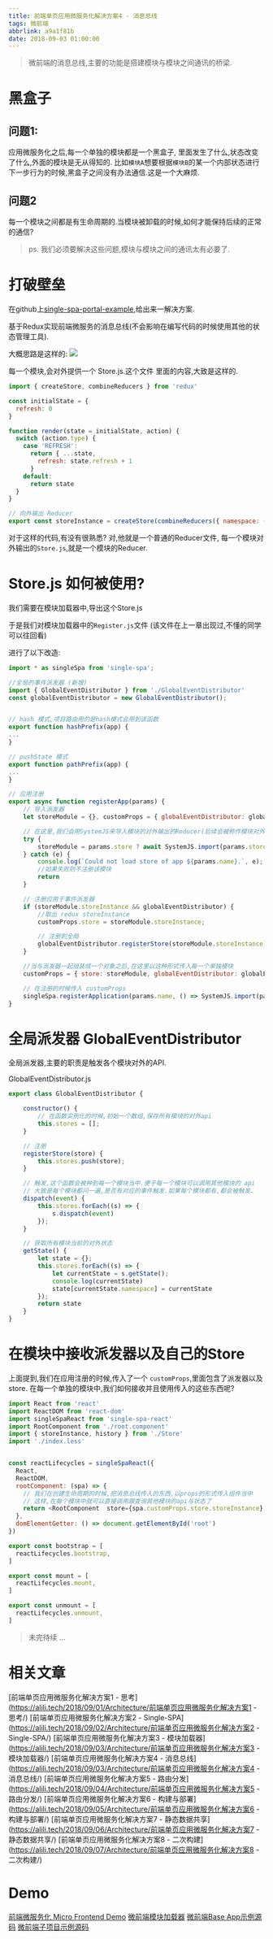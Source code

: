 ```yaml
---
title: 前端单页应用微服务化解决方案4 - 消息总线
tags: 微前端
abbrlink: a9a1f81b
date: 2018-09-03 01:00:00
---
```

> 微前端的消息总线,主要的功能是搭建模块与模块之间通讯的桥梁.

# 黑盒子

## 问题1: 
应用微服务化之后,每一个单独的模块都是一个黑盒子,
里面发生了什么,状态改变了什么,外面的模块是无从得知的.
比如`模块A`想要根据`模块B`的某一个内部状态进行下一步行为的时候,黑盒子之间没有办法通信.这是一个大麻烦.

## 问题2
每一个模块之间都是有生命周期的.当模块被卸载的时候,如何才能保持后续的正常的通信?


> ps. 我们必须要解决这些问题,模块与模块之间的通讯太有必要了.

# 打破壁垒

在github上[single-spa-portal-example](https://github.com/me-12/single-spa-portal-example),给出来一解决方案.

基于Redux实现前端微服务的消息总线(不会影响在编写代码的时候使用其他的状态管理工具).

大概思路是这样的:
 ![](https://github.com/me-12/single-spa-portal-example/raw/master/docs/inter-app-communication.jpg)

每一个模块,会对外提供一个 Store.js.这个文件
里面的内容,大致是这样的.

```js
import { createStore, combineReducers } from 'redux'

const initialState = {
  refresh: 0
}

function render(state = initialState, action) {
  switch (action.type) {
    case 'REFRESH':
      return { ...state,
        refresh: state.refresh + 1
      }
    default:
      return state
  }
}

// 向外输出 Reducer
export const storeInstance = createStore(combineReducers({ namespace: () => 'base', render }))

```

对于这样的代码,有没有很熟悉? 
对,他就是一个普通的Reducer文件,
每一个模块对外输出的`Store.js`,就是一个模块的Reducer.

# Store.js 如何被使用?
我们需要在模块加载器中,导出这个Store.js

于是我们对模块加载器中的`Register.js`文件 (该文件在上一章出现过,不懂的同学可以往回看)

进行了以下改造:

```js
import * as singleSpa from 'single-spa';

//全局的事件派发器 (新增)
import { GlobalEventDistributor } from './GlobalEventDistributor' 
const globalEventDistributor = new GlobalEventDistributor();


// hash 模式,项目路由用的是hash模式会用到该函数
export function hashPrefix(app) {
...
}

// pushState 模式
export function pathPrefix(app) {
...
}

// 应用注册
export async function registerApp(params) {
    // 导入派发器
    let storeModule = {}, customProps = { globalEventDistributor: globalEventDistributor };

    // 在这里,我们会用SystemJS来导入模块的对外输出的Reducer(后续会被称作模块对外API),统一挂载到消息总线上
    try {
        storeModule = params.store ? await SystemJS.import(params.store) : { storeInstance: null };
    } catch (e) {
        console.log(`Could not load store of app ${params.name}.`, e);
        //如果失败则不注册该模块
        return
    }

    // 注册应用于事件派发器
    if (storeModule.storeInstance && globalEventDistributor) {
        //取出 redux storeInstance
        customProps.store = storeModule.storeInstance;

        // 注册到全局
        globalEventDistributor.registerStore(storeModule.storeInstance);
    }

    //当与派发器一起组装成一个对象之后,在这里以这种形式传入每一个单独模块
    customProps = { store: storeModule, globalEventDistributor: globalEventDistributor };

    // 在注册的时候传入 customProps
    singleSpa.registerApplication(params.name, () => SystemJS.import(params.main), params.base ? (() => true) : pathPrefix(params), customProps);
}

```

# 全局派发器 GlobalEventDistributor
全局派发器,主要的职责是触发各个模块对外的API.

GlobalEventDistributor.js

```js
export class GlobalEventDistributor {

    constructor() {
        // 在函数实例化的时候,初始一个数组,保存所有模块的对外api
        this.stores = [];
    }

    // 注册
    registerStore(store) {
        this.stores.push(store);
    }

    // 触发,这个函数会被种到每一个模块当中.便于每一个模块可以调用其他模块的 api
    // 大致是每个模块都问一遍,是否有对应的事件触发.如果每个模块都有,都会被触发.
    dispatch(event) {
        this.stores.forEach((s) => {
            s.dispatch(event)
        });
    }

    // 获取所有模块当前的对外状态
    getState() {
        let state = {};
        this.stores.forEach((s) => {
            let currentState = s.getState();
            console.log(currentState)
            state[currentState.namespace] = currentState
        });
        return state
    }
}

```

# 在模块中接收派发器以及自己的Store
上面提到,我们在应用注册的时候,传入了一个 `customProps`,里面包含了派发器以及store.
在每一个单独的模块中,我们如何接收并且使用传入的这些东西呢?

```js
import React from 'react'
import ReactDOM from 'react-dom'
import singleSpaReact from 'single-spa-react'
import RootComponent from './root.component'
import { storeInstance, history } from './Store'
import './index.less'


const reactLifecycles = singleSpaReact({
  React,
  ReactDOM,
  rootComponent: (spa) => {
    // 我们在创建生命周期的时候,把消息总线传入的东西,以props的形式传入组件当中
    // 这样,在每个模块中就可以直接调用跟查询其他模块的api与状态了
    return <RootComponent  store={spa.customProps.store.storeInstance} globalEventDistributor={spa.customProps.globalEventDistributor} />
  },
  domElementGetter: () => document.getElementById('root')
})

export const bootstrap = [
  reactLifecycles.bootstrap,
]

export const mount = [
  reactLifecycles.mount,
]

export const unmount = [
  reactLifecycles.unmount,
]
```



> 未完待续 ...

# 相关文章
[前端单页应用微服务化解决方案1 - 思考](https://alili.tech/2018/09/01/Architecture/前端单页应用微服务化解决方案1 - 思考/)
[前端单页应用微服务化解决方案2 - Single-SPA](https://alili.tech/2018/09/02/Architecture/前端单页应用微服务化解决方案2 - Single-SPA/)
[前端单页应用微服务化解决方案3 - 模块加载器](https://alili.tech/2018/09/03/Architecture/前端单页应用微服务化解决方案3 - 模块加载器/)
[前端单页应用微服务化解决方案4 - 消息总线](https://alili.tech/2018/09/03/Architecture/前端单页应用微服务化解决方案4 - 消息总线/)
[前端单页应用微服务化解决方案5 - 路由分发](https://alili.tech/2018/09/04/Architecture/前端单页应用微服务化解决方案5 - 路由分发/)
[前端单页应用微服务化解决方案6 - 构建与部署](https://alili.tech/2018/09/05/Architecture/前端单页应用微服务化解决方案6 - 构建与部署/)
[前端单页应用微服务化解决方案7 - 静态数据共享](https://alili.tech/2018/09/06/Architecture/前端单页应用微服务化解决方案7 - 静态数据共享/)
[前端单页应用微服务化解决方案8 - 二次构建](https://alili.tech/2018/09/07/Architecture/前端单页应用微服务化解决方案8 - 二次构建/)

# Demo
[前端微服务化 Micro Frontend Demo](http://microfrontend.alili.tech/)
[微前端模块加载器](https://github.com/Fantasy9527/lotus-scaffold-micro-frontend-portal)
[微前端Base App示例源码](https://github.com/Fantasy9527/microfrontend-base-demo)
[微前端子项目示例源码](https://github.com/Fantasy9527/microfrontend-submodule-demo)
